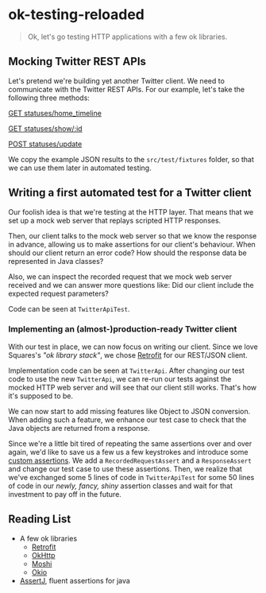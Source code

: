 # ok-testing-reloaded

> Ok, let's go testing HTTP applications with a few ok libraries.



## Mocking Twitter REST APIs

Let's pretend we're building yet another Twitter client.
We need to communicate with the Twitter REST APIs.
For our example, let's take the following three methods:


[GET statuses/home_timeline](https://dev.twitter.com/rest/reference/get/statuses/home_timeline)

[GET statuses/show/:id](https://dev.twitter.com/rest/reference/get/statuses/show/%3Aid)

[POST statuses/update](https://dev.twitter.com/rest/reference/post/statuses/update)

We copy the example JSON results to the ``src/test/fixtures`` folder, so that we can use them later in automated
testing.


## Writing a first automated test for a Twitter client

Our foolish idea is that we're testing at the HTTP layer.
That means that we set up a mock web server that replays scripted HTTP responses.

Then, our client talks to the mock web server so that we know the response in advance, allowing us to make assertions
for our client's behaviour.
When should our client return an error code?
How should the response data be represented in Java classes?

Also, we can inspect the recorded request that we mock web server received and we can answer more questions like:
Did our client include the expected request parameters?

Code can be seen at ``TwitterApiTest``.


### Implementing an (almost-)production-ready Twitter client

With our test in place, we can now focus on writing our client.
Since we love Squares's _"ok library stack"_, we chose [Retrofit][retrofit] for our REST/JSON client.

Implementation code can be seen at ``TwitterApi``.
After changing our test code to use the new ``TwitterApi``, we can re-run our tests against the mocked HTTP web server
and will see that our client still works.
That's how it's supposed to be.

We can now start to add missing features like Object to JSON conversion.
When adding such a feature, we enhance our test case to check that the Java objects are returned from a response.

Since we're a little bit tired of repeating the same assertions over and over again, we'd like to save us a few us a
few keystrokes and introduce some [custom assertions](http://joel-costigliola.github.io/assertj/assertj-core-custom-assertions.html).
We add a ``RecordedRequestAssert`` and a ``ResponseAssert`` and change our test case to use these assertions.
Then, we realize that we've exchanged some 5 lines of code in ``TwitterApiTest`` for some 50 lines of code in our
_newly, fancy, shiny_ assertion classes and wait for that investment to pay off in the future.


## Reading List

* A few ok libraries
  * [Retrofit][retrofit]
  * [OkHttp][okhttp]
  * [Moshi][moshi]
  * [Okio][okio]
* [AssertJ][assertj], fluent assertions for java

[retrofit]: http://square.github.io/retrofit/
[okhttp]: http://square.github.io/okhttp/
[moshi]: https://github.com/square/moshi
[okio]: https://github.com/square/okio
[assertj]: http://joel-costigliola.github.io/assertj/index.html
